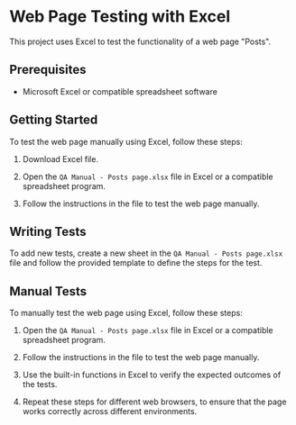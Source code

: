 Web Page Testing with Excel
===========================

This project uses Excel to test the functionality of a web page "Posts".

## Prerequisites

- Microsoft Excel or compatible spreadsheet software

## Getting Started

To test the web page manually using Excel, follow these steps:

1. Download Excel file.

2. Open the `QA Manual - Posts page.xlsx` file in Excel or a compatible spreadsheet program.

3. Follow the instructions in the file to test the web page manually.

## Writing Tests

To add new tests, create a new sheet in the `QA Manual - Posts page.xlsx` file and follow the provided template to define the steps for the test.

## Manual Tests

To manually test the web page using Excel, follow these steps:

1. Open the `QA Manual - Posts page.xlsx` file in Excel or a compatible spreadsheet program.

2. Follow the instructions in the file to test the web page manually.

3. Use the built-in functions in Excel to verify the expected outcomes of the tests.

4. Repeat these steps for different web browsers, to ensure that the page works correctly across different environments.
